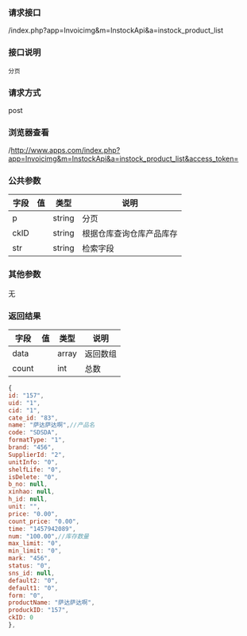 ### **请求接口**
/index.php?app=Invoicimg&m=InstockApi&a=instock_product_list

### **接口说明**
`分页`

### **请求方式**
post

### **浏览器查看**
/http://www.apps.com/index.php?app=Invoicimg&m=InstockApi&a=instock_product_list&access_token=

### **公共参数** 
|字段       |值             |类型    |说明           |
| --------- |--------      |--------|--------       |
|p          |              |string |分页         |
|ckID      |              |string |根据仓库查询仓库产品库存|
|str        |              |string | 检索字段  |
### **其他参数**
无

### **返回结果**
|字段       |值             |类型    |说明           |
| --------- |--------      |--------|--------       |
|data      |         | array |返回数组 |
|count      |         | int | 总数 |

``` javascript
{
id: "157",
uid: "1",
cid: "1",
cate_id: "83",
name: "萨达萨达啊",//产品名
code: "SDSDA",
formatType: "1",
brand: "456",
SupplierId: "2",
unitInfo: "0",
shelfLife: "0",
isDelete: "0",
b_no: null,
xinhao: null,
h_id: null,
unit: "",
price: "0.00",
count_price: "0.00",
time: "1457942089",
num: "100.00",//库存数量
max_limit: "0",
min_limit: "0",
mark: "456",
status: "0",
sns_id: null,
default2: "0",
default1: "0",
form: "0",
productName: "萨达萨达啊",
produckID: "157",
ckID: 0
},